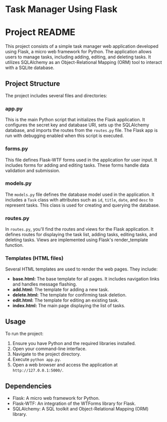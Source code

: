 # Task Manager Using Flask
# Project README

This project consists of a simple task manager web application developed using Flask, a micro web framework for Python. The application allows users to manage tasks, including adding, editing, and deleting tasks. It utilizes SQLAlchemy as an Object-Relational Mapping (ORM) tool to interact with a SQLite database.

## Project Structure

The project includes several files and directories:

### app.py

This is the main Python script that initializes the Flask application. It configures the secret key and database URI, sets up the SQLAlchemy database, and imports the routes from the `routes.py` file. The Flask app is run with debugging enabled when this script is executed.

### forms.py

This file defines Flask-WTF forms used in the application for user input. It includes forms for adding and editing tasks. These forms handle data validation and submission.

### models.py

The `models.py` file defines the database model used in the application. It includes a `Task` class with attributes such as `id`, `title`, `date`, and `desc` to represent tasks. This class is used for creating and querying the database.

### routes.py

In `routes.py`, you'll find the routes and views for the Flask application. It defines routes for displaying the task list, adding tasks, editing tasks, and deleting tasks. Views are implemented using Flask's render_template function.

### Templates (HTML files)

Several HTML templates are used to render the web pages. They include:

- **base.html:** The base template for all pages. It includes navigation links and handles message flashing.
- **add.html:** The template for adding a new task.
- **delete.html:** The template for confirming task deletion.
- **edit.html:** The template for editing an existing task.
- **index.html:** The main page displaying the list of tasks.

## Usage

To run the project:

1. Ensure you have Python and the required libraries installed.
2. Open your command-line interface.
3. Navigate to the project directory.
4. Execute `python app.py`.
5. Open a web browser and access the application at `http://127.0.0.1:5000/`.

## Dependencies

- Flask: A micro web framework for Python.
- Flask-WTF: An integration of the WTForms library for Flask.
- SQLAlchemy: A SQL toolkit and Object-Relational Mapping (ORM) library.
